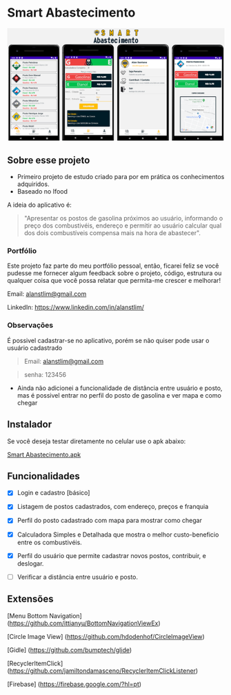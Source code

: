# Smart Abastecimento

<img src="https://github.com/alanstlim/smart-abastecimento/blob/master/Screens.png" alt="drawing" width="700"/>

## Sobre esse projeto
* Primeiro projeto de estudo criado para por em prática os conhecimentos adquiridos.
* Baseado no Ifood

A ideia do aplicativo é:

>"Apresentar os postos de gasolina próximos ao usuário, informando o preço dos combustivéis, endereço e permitir ao usuário calcular qual dos dois combustíveis compensa mais na hora de abastecer".

### Portfólio

Este projeto faz parte do meu portfólio pessoal, então, ficarei feliz se você pudesse me fornecer algum feedback sobre o projeto, código, estrutura ou qualquer coisa que você possa relatar que permita-me crescer e melhorar!

Email: alanstlim@gmail.com

LinkedIn: https://www.linkedin.com/in/alanstlim/

### Observações

É possivel cadastrar-se no aplicativo, porém se não quiser pode usar o usuário cadastrado
> Email: alanstlim@gmail.com

> senha: 123456

* Ainda não adicionei a funcionalidade de distância entre usuário e posto, mas é possivel entrar no perfil do posto de gasolina e ver mapa e como chegar

## Instalador

Se você deseja testar diretamente no celular use o apk abaixo:

[Smart Abastecimento.apk](https://drive.google.com/file/d/1S7Zb7xYYyPnQv0WT0T40cUAbz-CGMmDl/view?usp=sharing)

## Funcionalidades
- [x] Login e cadastro [básico]
  
- [x] Listagem de postos cadastrados, com endereço, preços e franquia
  
- [x] Perfil do posto cadastrado com mapa para mostrar como chegar
  
- [x] Calculadora Simples e Detalhada que mostra o melhor custo-beneficio entre os combustivéis.

- [x] Perfil do usuário que permite cadastrar novos postos, contribuir, e deslogar.

- [ ] Verificar a distância entre usuário e posto.

## Extensões

[Menu Bottom Navigation] (https://github.com/ittianyu/BottomNavigationViewEx)

[Circle Image View] (https://github.com/hdodenhof/CircleImageView)

[Gidle] (https://github.com/bumptech/glide)

[RecyclerItemClick] (https://github.com/jamiltondamasceno/RecyclerItemClickListener)

[Firebase] (https://firebase.google.com/?hl=pt)
